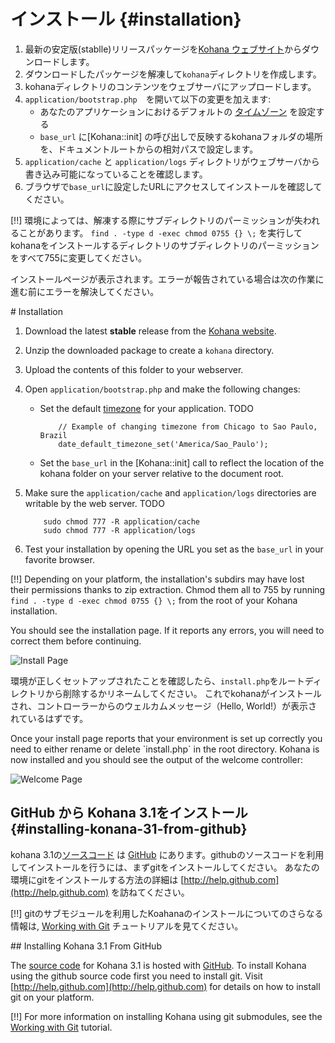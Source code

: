# インストール {#installation}

1. 最新の安定版(stablle)リリースパッケージを[Kohana ウェブサイト](http://kohanaframework.org/)からダウンロードします。
2. ダウンロードしたパッケージを解凍して`kohana`ディレクトリを作成します。
3. kohanaディレクトリのコンテンツをウェブサーバにアップロードします。
4. `application/bootstrap.php`　を開いて以下の変更を加えます:
	- あなたのアプリケーションにおけるデフォルトの [タイムゾーン](http://php.net/timezones) を設定する
	- `base_url` に[Kohana::init] の呼び出しで反映するkohanaフォルダの場所を、ドキュメントルートからの相対パスで設定します。
6. `application/cache` と `application/logs` ディレクトリがウェブサーバから書き込み可能になっていることを確認します。
7. ブラウザで`base_url`に設定したURLにアクセスしてインストールを確認してください。

[!!] 環境によっては、解凍する際にサブディレクトリのパーミッションが失われることがあります。 `find . -type d -exec chmod 0755 {} \;` を実行してkohanaをインストールするディレクトリのサブディレクトリのパーミッションをすべて755に変更してください。

インストールページが表示されます。エラーが報告されている場合は次の作業に進む前にエラーを解決してください。

<div class="original-doc">
# Installation

1. Download the latest **stable** release from the [Kohana website](http://kohanaframework.org/).
2. Unzip the downloaded package to create a `kohana` directory.
3. Upload the contents of this folder to your webserver.
4. Open `application/bootstrap.php` and make the following changes:
	- Set the default [timezone](http://php.net/timezones) for your application.
TODO		
		~~~
			// Example of changing timezone from Chicago to Sao Paulo, Brazil
			date_default_timezone_set('America/Sao_Paulo');
		~~~
	- Set the `base_url` in the [Kohana::init] call to reflect the location of the kohana folder on your server relative to the document root.
6. Make sure the `application/cache` and `application/logs` directories are writable by the web server.
TODO
	~~~
		sudo chmod 777 -R application/cache
		sudo chmod 777 -R application/logs
	~~~
	
7. Test your installation by opening the URL you set as the `base_url` in your favorite browser.

[!!] Depending on your platform, the installation's subdirs may have lost their permissions thanks to zip extraction. Chmod them all to 755 by running `find . -type d -exec chmod 0755 {} \;` from the root of your Kohana installation.

You should see the installation page. If it reports any errors, you will need to correct them before continuing.
</div>

![Install Page](install.png "Example of install page")

環境が正しくセットアップされたことを確認したら、`install.php`をルートディレクトリから削除するかリネームしてください。
これでkohanaがインストールされ、コントローラーからのウェルカムメッセージ（Hello, World!）が表示されているはずです。
<div class="original-doc">
Once your install page reports that your environment is set up correctly you need to either rename or delete `install.php` in the root directory. Kohana is now installed and you should see the output of the welcome controller:
</div>


![Welcome Page](welcome.png "Example of welcome page")

## GitHub から Kohana 3.1をインストール {#installing-konana-31-from-github}

kohana 3.1の[ソースコード](http://github.com/kohana/kohana) は [GitHub](http://github.com) にあります。githubのソースコードを利用してインストールを行うには、まずgitをインストールしてください。 あなたの環境にgitをインストールする方法の詳細は [http://help.github.com](http://help.github.com) を訪ねてください。

[!!] gitのサブモジュールを利用したKoahanaのインストールについてのさらなる情報は, [Working with Git](tutorials/git) チュートリアルを見てください。
<div class="original-doc">
## Installing Kohana 3.1 From GitHub

The [source code](http://github.com/kohana/kohana) for Kohana 3.1 is hosted with [GitHub](http://github.com).  To install Kohana using the github source code first you need to install git.  Visit [http://help.github.com](http://help.github.com) for details on how to install git on your platform.

[!!] For more information on installing Kohana using git submodules, see the [Working with Git](tutorials/git) tutorial.
</div>